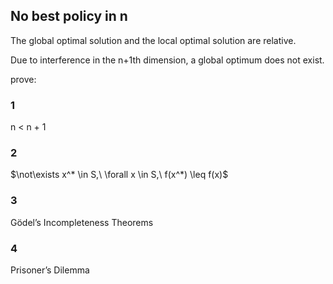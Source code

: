 
## No best policy in n

The global optimal solution and the local optimal solution are relative.

Due to interference in the n+1th dimension, a global optimum does not exist.

prove:

### 1

  n < n + 1

### 2

$\not\exists x^* \in S,\ \forall x \in S,\ f(x^*) \leq f(x)$

### 3

Gödel’s Incompleteness Theorems

### 4

Prisoner’s Dilemma
